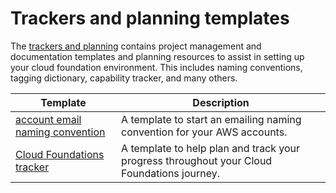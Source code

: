 # Trackers and planning templates

The [trackers and planning](./trackers-and-planning/README.md) contains project management and documentation templates and planning resources to assist in setting up your cloud foundation environment. This includes naming conventions, tagging dictionary, capability tracker, and many others.

| Template | Description |
| -------- | ----------- |
| [account email naming convention](./account-email-naming-convention/) | A template to start an emailing naming convention for your AWS accounts. |
| [Cloud Foundations tracker](./cloud-foundations-tracker/) | A template to help plan and track your progress throughout your Cloud Foundations journey. |
